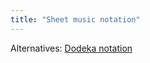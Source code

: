 ```yaml
---
title: "Sheet music notation"
---
```


Alternatives: [Dodeka notation](https://www.dodekamusic.com/learn/alternative-music-notation/)

